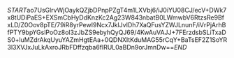 $START$ao7UsGlrvWjOaykQZjbDPnpPZgT4m1LXVbj6/iJ0iYU08CJ/ecV+DWk7x8tUDiPaES+EXSmCbHyDdKnzKc2Ag23W843nbatB0LWmwbV6RtzsRe9BfxLD/Z0Oov8pTE/79iR8yrPewI9Ncx7JklJvIDh7XaQFusYZWJLnunF/iVrPjArhBfPTY9bpYGslPoOz8ol3zJbZS9ebyhQyQJ69/4KwAuVAJJ+7FErzdsbSLiTxaDS0+luMZdrAkqUyuYAZmHgtEAa+0QDNXItKduMAG55rCqY+BaTsEF2Z1SoYR3l3XVJxJuLkAxroJRbFDffzqba6flRUL0aBDn9orJmnDw==$END$